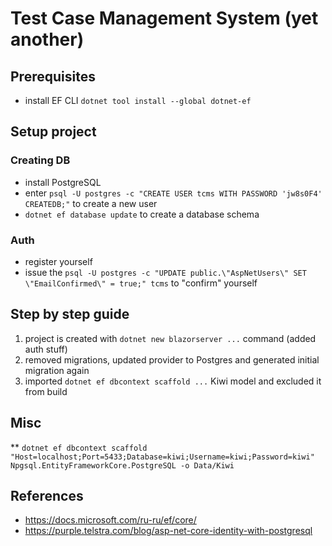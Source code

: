# Test Case Management System (yet another)

## Prerequisites

* install EF CLI `dotnet tool install --global dotnet-ef`

## Setup project

### Creating DB
* install PostgreSQL
* enter `psql -U postgres -c "CREATE USER tcms WITH PASSWORD 'jw8s0F4' CREATEDB;"` to create a new user
* `dotnet ef database update` to create a database schema

### Auth
* register yourself
* issue the `psql -U postgres -c "UPDATE public.\"AspNetUsers\" SET \"EmailConfirmed\" = true;" tcms` to "confirm" yourself

## Step by step guide

1. project is created with `dotnet new blazorserver ...` command (added auth stuff)
1. removed migrations, updated provider to Postgres and generated initial migration again
1. imported `dotnet ef dbcontext scaffold ...` Kiwi model and excluded it from build


## Misc
** `dotnet ef dbcontext scaffold "Host=localhost;Port=5433;Database=kiwi;Username=kiwi;Password=kiwi" Npgsql.EntityFrameworkCore.PostgreSQL -o Data/Kiwi`

## References

* https://docs.microsoft.com/ru-ru/ef/core/
* https://purple.telstra.com/blog/asp-net-core-identity-with-postgresql
